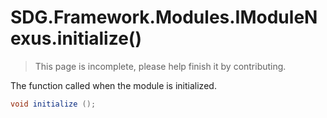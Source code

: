 # SDG.Framework.Modules.IModuleNexus.initialize()

> This page is incomplete, please help finish it by contributing.

The function called when the module is initialized.

```csharp
void initialize ();
```